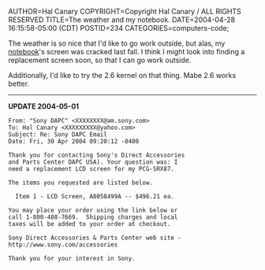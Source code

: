 AUTHOR=Hal Canary
COPYRIGHT=Copyright Hal Canary / ALL RIGHTS RESERVED
TITLE=The weather and my notebook.
DATE=2004-04-28 16:15:58-05:00 (CDT)
POSTID=234
CATEGORIES=computers-code;

The weather is so nice that I'd like to go work outside, but alas, my [notebook](https://halcanary.org/p/vaio/)'s screen was cracked last fall. I think I might look into finding a replacement screen soon, so that I can go work outside.

Additionally, I'd like to try the 2.6 kernel on that thing. Mabe 2.6 works better.

* * *

**UPDATE 2004-05-01**

    
    From: "Sony DAPC" <XXXXXXXX@am.sony.com>
    To: Hal Canary <XXXXXXXXX@yahoo.com>
    Subject: Re: Sony DAPC Email
    Date: Fri, 30 Apr 2004 09:20:12 -0400
    
    Thank you for contacting Sony's Direct Accessories
    and Parts Center DAPC USA). Your question was: I
    need a replacement LCD screen for my PCG-SRX87.
    
    The items you requested are listed below.
    
      Item 1 - LCD Screen, A8058499A -- $496.21 ea.
    
    You may place your order using the link below or
    call 1-800-488-7669.  Shipping charges and local
    taxes will be added to your order at checkout.
    
    Sony Direct Accessories & Parts Center web site -
    http://www.sony.com/accessories
    
    Thank you for your interest in Sony.
